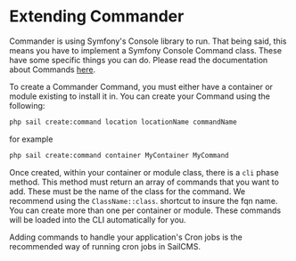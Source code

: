 # Extending Commander

Commander is using Symfony's Console library to run. That being said, this means you have to implement a
Symfony Console Command class. These have some specific things you can do. Please read the documentation
about Commands [here](https://symfony.com/doc/current/console.html#creating-a-command).

To create a Commander Command, you must either have a container or module existing to install it in. You can create your Command
using the following:

```bash
php sail create:command location locationName commandName
```

for example

```bash
php sail create:command container MyContainer MyCommand
```

Once created, within your container or module class, there is a `cli` phase method. This method must return an array of
commands that you want to add. These must be the name of the class for the command. We recommend using the `ClassName::class`.
shortcut to insure the fqn name. You can create more than one per container or module. These commands will be loaded into
the CLI automatically for you.

Adding commands to handle your application's Cron jobs is the recommended way of running cron jobs in SailCMS.